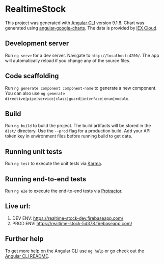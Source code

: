 # RealtimeStock

This project was generated with [Angular CLI](https://github.com/angular/angular-cli) version 9.1.8. Chart was generated using <a href="https://github.com/FERNman/angular-google-charts"> angular-google-charts</a>. The data is provided by <a href="https://iexcloud.io">IEX Cloud</a>.

## Development server

Run `ng serve` for a dev server. Navigate to `http://localhost:4200/`. The app will automatically reload if you change any of the source files.

## Code scaffolding

Run `ng generate component component-name` to generate a new component. You can also use `ng generate directive|pipe|service|class|guard|interface|enum|module`.

## Build

Run `ng build` to build the project. The build artifacts will be stored in the `dist/` directory. Use the `--prod` flag for a production build. Add your API token key in environment files before running build to get data. 

## Running unit tests

Run `ng test` to execute the unit tests via [Karma](https://karma-runner.github.io).

## Running end-to-end tests

Run `ng e2e` to execute the end-to-end tests via [Protractor](http://www.protractortest.org/).

## Live url:
1. DEV ENV: https://realtime-stock-dev.firebaseapp.com/
2. PROD ENV: https://realtime-stock-5d378.firebaseapp.com/

## Further help

To get more help on the Angular CLI use `ng help` or go check out the [Angular CLI README](https://github.com/angular/angular-cli/blob/master/README.md).
